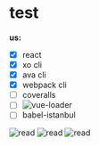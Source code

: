 # test
**us:**

- [x] react 
- [x] xo cli 
- [x] ava cli 
- [x] webpack cli
- [ ] coveralls
- [ ] ![vue-loader](https://github.com/vuejs/vue-loader)
- [ ] babel-istanbul

![read](http://jslog.com/2014/10/02/react-with-webpack-part-1/)
![read](https://guides.github.com/features/mastering-markdown/)
![read](https://github.com/babel/babel-loader)



